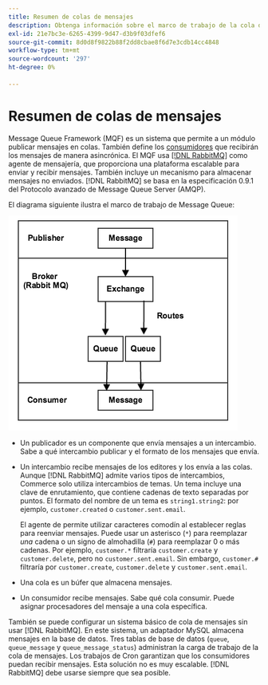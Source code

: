 ```yaml
---
title: Resumen de colas de mensajes
description: Obtenga información sobre el marco de trabajo de la cola de mensajes y cómo funciona con la aplicación Adobe Commerce.
exl-id: 21e7bc3e-6265-4399-9d47-d3b9f03dfef6
source-git-commit: 8d0d8f9822b88f2dd8cbae8f6d7e3cdb14cc4848
workflow-type: tm+mt
source-wordcount: '297'
ht-degree: 0%

---
```


# Resumen de colas de mensajes

Message Queue Framework (MQF) es un sistema que permite a un módulo publicar mensajes en colas. También define los [consumidores](consumers.md) que recibirán los mensajes de manera asincrónica. El MQF usa [[!DNL RabbitMQ]](https://www.rabbitmq.com) como agente de mensajería, que proporciona una plataforma escalable para enviar y recibir mensajes. También incluye un mecanismo para almacenar mensajes no enviados. [!DNL RabbitMQ] se basa en la especificación 0.9.1 del Protocolo avanzado de Message Queue Server (AMQP).

El diagrama siguiente ilustra el marco de trabajo de Message Queue:

![Marco de cola de mensajes](../../assets/configuration/mq-framework.png)

- Un publicador es un componente que envía mensajes a un intercambio. Sabe a qué intercambio publicar y el formato de los mensajes que envía.

- Un intercambio recibe mensajes de los editores y los envía a las colas. Aunque [!DNL RabbitMQ] admite varios tipos de intercambios, Commerce solo utiliza intercambios de temas. Un tema incluye una clave de enrutamiento, que contiene cadenas de texto separadas por puntos. El formato del nombre de un tema es `string1.string2`: por ejemplo, `customer.created` o `customer.sent.email`.

  El agente de permite utilizar caracteres comodín al establecer reglas para reenviar mensajes. Puede usar un asterisco (`*`) para reemplazar _una_ cadena o un signo de almohadilla (`#`) para reemplazar 0 o más cadenas. Por ejemplo, `customer.*` filtraría `customer.create` y `customer.delete`, pero no `customer.sent.email`. Sin embargo, `customer.#` filtraría por `customer.create`, `customer.delete` y `customer.sent.email`.

- Una cola es un búfer que almacena mensajes.

- Un consumidor recibe mensajes. Sabe qué cola consumir. Puede asignar procesadores del mensaje a una cola específica.

También se puede configurar un sistema básico de cola de mensajes sin usar [!DNL RabbitMQ]. En este sistema, un adaptador MySQL almacena mensajes en la base de datos. Tres tablas de base de datos (`queue`, `queue_message` y `queue_message_status`) administran la carga de trabajo de la cola de mensajes. Los trabajos de Cron garantizan que los consumidores puedan recibir mensajes. Esta solución no es muy escalable. [!DNL RabbitMQ] debe usarse siempre que sea posible.
